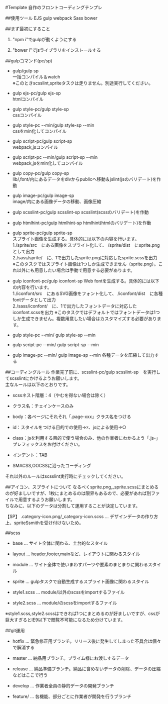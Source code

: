#Template
自作のフロントコーディングテンプレ

##使用ツール
EJS
gulp
webpack
Sass
bower

##まず最初にすること
1. "npm i"でgulpが動くようにする

2. "bower i"でjsライブラリをインストールする

##gulpコマンド(pc/sp)

+ gulp/gulp sp  
一括コンパイル＆watch  
※このときscsslint,spriteタスクは走りません。別途実行してください。

+ gulp ejs-pc/gulp ejs-sp  
htmlコンパイル

+ gulp style-pc/gulp style-sp  
cssコンパイル

+ gulp style-pc --min/gulp style-sp --min  
cssをmin化してコンパイル

+ gulp script-pc/gulp script-sp  
webpack,jsコンパイル

+ gulp script-pc --min/gulp script-sp --min  
webpack,jsをmin化してコンパイル

+ gulp copy-pc/gulp copy-sp  
lib/,font/内にあるデータをdivからpublicへ移動＆jslint(jsのバリデート)を作動

+ gulp image-pc/gulp image-sp  
image/内にある画像データの移動、画像圧縮

+ gulp scsslint-pc/gulp scsslint-sp
scsslint(scssのバリデート)を作動

+ gulp htmlhint-pc/gulp htmlhint-sp
htmlhint(htmlのバリデート)を作動

+ gulp sprite-pc/gulp sprite-sp  
スプライト画像を生成する。具体的には以下の内容を行います。  
1./sprite/src　にある画像をスプライト化して、 /sprite/dist　にsprite.pngとして出力  
2./sass/sprite/　に、1で出力したsprite.pngに対応したsprite.scssを出力  
※このタスクではスプライト画像は1つしか生成できません（sprite.png）。これ以外にも用意したい場合は手動で用意する必要があります。

+ gulp iconfont-pc/gulp iconfont-sp
Web fontを生成する。具体的には以下の内容を行います。  
1./iconfont/src　にあるSVG画像をフォント化して、 /iconfont/dist　に各種fontデータとして出力  
2./sass/iconfont/　に、1で出力したフォントデータに対応したiconfont.scssを出力
※このタスクではデフォルトではフォントデータは1つしか生成できません。複数用意したい場合はカスタマイズする必要があります。

+ gulp style-pc --min/ gulp style-sp --min
+ gulp script-pc --min/ gulp script-sp --min
+ gulp image-pc --min/ gulp image-sp --min
各種データを圧縮して出力する

##コーディングルール
作業完了前に、scsslint-pc/gulp scsslint-sp　を実行してscsslintにかけるようお願いします。  
主なルールは以下のとおりです。

+ scssネスト階層：4（やむを得ない場合は除く）

+ クラス名：チェインケースのみ

+ body：各ページにそれそれ「.page-xxx」クラス名をつける

+ id：スタイルをつける目的での使用→☓、jsによる使用→○
 
+ class：jsを利用する目的で使う場合のみ、他の作業者にわかるよう「.js-」プレフィックスをお付けください。

+ インデント：TAB

+ SMACSS,OOCSSに沿ったコーディング

それ以外のルールはscsslint実行時にチェックしてください。

##アイコン、スプライトについて
なるべくsprite.png,_sprite.scssにまとめるのが好ましいですが、1枚にまとめるのは限界もあるので、必要があれば別ファイルで用意するようお願いします。  
ちなみに、以下のデータは分割して運用することが決定しています。  

【SP】
.category-icon.png/_category-icon.scss ... デザインデータの作り方上、spriteSsmithを受け付けないため。

##scss

+ base ... サイト全体に関わる、土台的なスタイル

+ layout ... header,footer,mainなど、レイアウトに関わるスタイル

+ module ... サイト全体で使いまわすパーツや要素のまとまりに関わるスタイル

+ sprite ... gulpタスクで自動生成するスプライト画像に関わるスタイル

+ style1.scss ... module/以外のscssをimportするファイル

+ style2.scss ... module/のscssをimportするファイル

※style1.scss,style2.scssはできれば1つにまとめるのが好ましいですが、cssが巨大すぎるとIE9以下で閲覧不可能になるため分けています。

##git運用

+ hotfix ... 緊急修正用ブランチ。リリース後に発生してしまった不具合は個々で解消する 

+ master ... 納品用ブランチ。プライム様にお渡しするデータ

+ release ... 納品準備ブランチ。納品に含めないデータの削除、データの圧縮などはここで行う

+ develop ... 作業者全員の静的データの開発ブランチ

+ feature/ ... 各機能、部分ごとに作業者が開発を行うブランチ